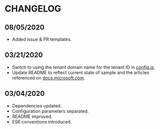 # CHANGELOG

## 08/05/2020

* Added issue & PR templates.

## 03/21/2020

* Switch to using the tenant domain name for the tenant ID in [config.js](config.js).
* Update README to reflect current state of sample and the articles referenced on [docs.microsoft.com](https://docs.microsoft.com/azure/active-directory-b2c).

## 03/04/2020

* Dependencies updated.
* Configuration parameters separated.
* README improved.
* ES6 conventions introduced.
